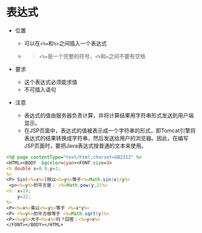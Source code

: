# 表达式

+ 位置

  + 可以在`<%=`和`%>`之间插入一个表达式

  + > `<%=`是一个完整的符号，`<%`和`=`之间不要有空格

+ 要求

  + 这个表达式必须能求值
  + 不可插入语句

+ 注意
  + 表达式的值由服务器负责计算，并将计算结果用字符串形式发送到用户端显示。
  + 在JSP页面中，表达式的值被表示成一个字符串的形式，即Tomcat引擎将表达式的结果转换成字符串，然后发送给用户的浏览器。因此，在编写JSP页面时，要把Java表达式按普通的文本来使用。





```jsp
<%@ page contentType="text/html;charset=GB2312" %>
<HTML><BODY  bgcolor=cyan><FONT size=3>
<% double x=0.9,y=3;
%>
<P> Sin(<%=x%>)除以<%=y%>等于<%=Math.sin(x)/y%>
 <p><%=y%>的平方是： <%=Math.pow(y,2)%>
<%  x=19;
    y=32;
%>
<P><%=x%>乘以<%=y%>等于 <%=x*y%>
<P> <%=y%>的平方根等于 <%=Math.sqrt(y)%>
<P><%=y%>大于<%=x%>吗？回答：<%=y>x%>
</FONT></BODY></HTML>
```





